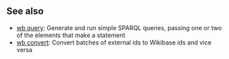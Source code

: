 ## See also
* [wb query](https://github.com/maxlath/wikibase-cli/blob/master/docs/read_operations.md#wb-query): Generate and run simple SPARQL queries, passing one or two of the elements that make a statement
* [wb convert](https://github.com/maxlath/wikibase-cli/blob/master/docs/read_operations.md#wb-convert): Convert batches of external ids to Wikibase ids and vice versa
